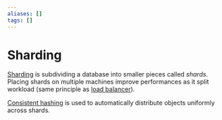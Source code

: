 ```yaml
---
aliases: []
tags: []
---
```


# Sharding

[Sharding](https://wikipedia.org/wiki/shard_(database_architecture)) is subdividing a database into smaller pieces called *shards*. Placing shards on multiple machines improve performances as it split workload (same principle as [load balancer](../../infrastructure/cloud/load-balancing.md)).

[Consistent hashing](../index.md#consistent-hashing) is used to automatically distribute objects uniformly across shards.